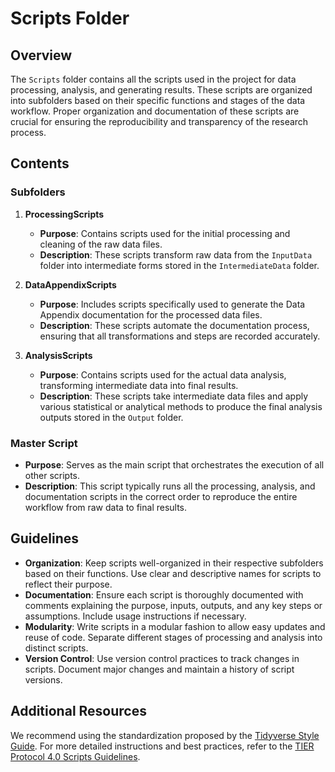 # Scripts Folder

## Overview

The `Scripts` folder contains all the scripts used in the project for data processing, analysis, and generating results. These scripts are organized into subfolders based on their specific functions and stages of the data workflow. Proper organization and documentation of these scripts are crucial for ensuring the reproducibility and transparency of the research process.

## Contents

### Subfolders

1. **ProcessingScripts**
   - **Purpose**: Contains scripts used for the initial processing and cleaning of the raw data files.
   - **Description**: These scripts transform raw data from the `InputData` folder into intermediate forms stored in the `IntermediateData` folder.

2. **DataAppendixScripts**
   - **Purpose**: Includes scripts specifically used to generate the Data Appendix documentation for the processed data files.
   - **Description**: These scripts automate the documentation process, ensuring that all transformations and steps are recorded accurately.

3. **AnalysisScripts**
   - **Purpose**: Contains scripts used for the actual data analysis, transforming intermediate data into final results.
   - **Description**: These scripts take intermediate data files and apply various statistical or analytical methods to produce the final analysis outputs stored in the `Output` folder.

### Master Script
- **Purpose**: Serves as the main script that orchestrates the execution of all other scripts.
- **Description**: This script typically runs all the processing, analysis, and documentation scripts in the correct order to reproduce the entire workflow from raw data to final results.

## Guidelines

- **Organization**: Keep scripts well-organized in their respective subfolders based on their functions. Use clear and descriptive names for scripts to reflect their purpose.
- **Documentation**: Ensure each script is thoroughly documented with comments explaining the purpose, inputs, outputs, and any key steps or assumptions. Include usage instructions if necessary.
- **Modularity**: Write scripts in a modular fashion to allow easy updates and reuse of code. Separate different stages of processing and analysis into distinct scripts.
- **Version Control**: Use version control practices to track changes in scripts. Document major changes and maintain a history of script versions.

## Additional Resources

We recommend using the standardization proposed by the [Tidyverse Style Guide](https://style.tidyverse.org/). For more detailed instructions and best practices, refer to the [TIER Protocol 4.0 Scripts Guidelines](https://www.projecttier.org/tier-protocol/protocol-4-0/root/scripts/).